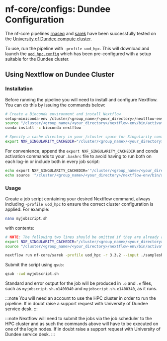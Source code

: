# nf-core/configs: Dundee Configuration

The nf-core pipelines [rnaseq](https://nf-co.re/rnaseq) and [sarek](https://nf-co.re/sarek) have been successfully tested on the [University of Dundee compute cluster](https://uod-hpc.readthedocs.io/en/latest/).

To use, run the pipeline with `-profile uod_hpc`. This will download and launch the [`uod_hpc.config`](../conf/uod_hpc.config) which has been pre-configured with a setup suitable for the Dundee cluster.

## Using Nextflow on Dundee Cluster

### Installation

Before running the pipeline you will need to install and configure Nextflow. You can do this by issuing the commands below:

```bash
# Create a Bioconda environment and install Nextflow
setup-miniconda-env /cluster/<group_name>/<your_directory>/nextflow-env
source "/cluster/<group_name>/<your_directory>/nextflow-env/bin/activate"
conda install -c bioconda nextflow

# Specify a cache directory in your /cluster space for Singularity containers
export NXF_SINGULARITY_CACHEDIR="/cluster/<group_name>/<your_directory>/nxf-singularity-cache"
```

For convenience, append the `export NXF_SINGULARITY_CACHEDIR` and conda activation commands to your `.bashrc` file to avoid having to run both on each log-in or include both in every job script:

```bash
echo export NXF_SINGULARITY_CACHEDIR='"/cluster/<group_name>/<your_directory>/nxf-singularity-cache"' >> ~/.bashrc
echo source '"/cluster/<group_name>/<your_directory>/nextflow-env/bin/activate"' >> ~/.bashrc
```

### Usage

Create a job script containing your desired Nextflow command, always including `-profile uod_hpc` to ensure the correct cluster configuration is applied. For example:

```bash
nano myjobscript.sh
```

with contents:

```bash
# NOTE: The following two lines should be omitted if they are already appended to your .bashrc
export NXF_SINGULARITY_CACHEDIR="/cluster/<group_name>/<your_directory>/nxf-singularity-cache"
source "/cluster/<group_name>/<your_directory>/nextflow-env/bin/activate"

nextflow run nf-core/sarek -profile uod_hpc -r 3.3.2 --input ./samplesheet.csv --outdir ./results ...<further parameters as required>...
```

Submit the script using `qsub`:

```bash
qsub -cwd myjobscript.sh
```

Standard and error output for the job will be produced in `.o` and `.e` files, such as `myjobscript.sh.o1400340` and `myjobscript.sh.e1400340`, as it runs.

:::note
You will need an account to use the HPC cluster in order to run the pipeline. If in doubt raise a support request with University of Dundee service desk.
:::

:::note
Nextflow will need to submit the jobs via the job scheduler to the HPC cluster and as such the commands above will have to be executed on one of the login nodes. If in doubt raise a support request with University of Dundee service desk.
:::
